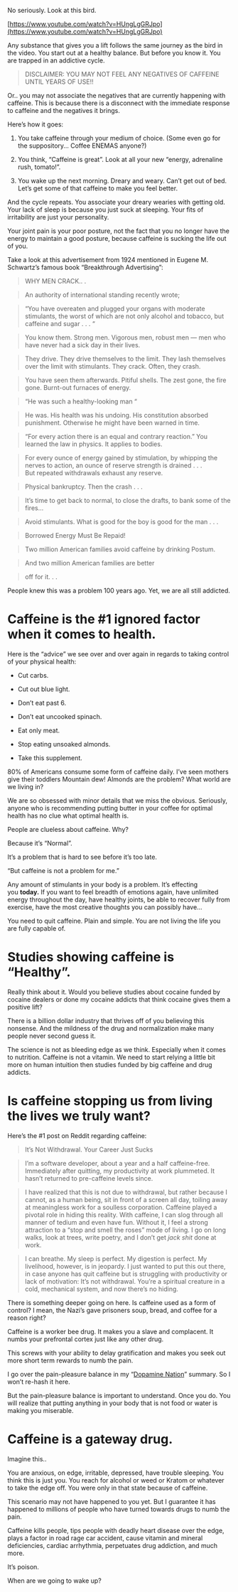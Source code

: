 No seriously. Look at this bird.

[https://www.youtube.com/watch?v=HUngLgGRJpo](https://www.youtube.com/watch?v=HUngLgGRJpo)

Any substance that gives you a lift follows the same journey as the bird in the video. You start out at a healthy balance. But before you know it. You are trapped in an addictive cycle.

> DISCLAIMER: YOU MAY NOT FEEL ANY NEGATIVES OF CAFFEINE UNTIL YEARS OF USE!!

Or.. you may not associate the negatives that are currently happening with caffeine. This is because there is a disconnect with the immediate response to caffeine and the negatives it brings.

Here’s how it goes:

1. You take caffeine through your medium of choice. (Some even go for the suppository… Coffee ENEMAS anyone?)
    
2. You think, “Caffeine is great”. Look at all your new “energy, adrenaline rush, tomato!”.
    
3. You wake up the next morning. Dreary and weary. Can’t get out of bed. Let’s get some of that caffeine to make you feel better.
    

And the cycle repeats. You associate your dreary wearies with getting old. Your lack of sleep is because you just suck at sleeping. Your fits of irritability are just your personality.

Your joint pain is your poor posture, not the fact that you no longer have the energy to maintain a good posture, because caffeine is sucking the life out of you.

Take a look at this advertisement from 1924 mentioned in Eugene M. Schwartz’s famous book “Breakthrough Advertising”:

> WHY MEN CRACK.. .

> An authority of international standing recently wrote;

> “You have overeaten and plugged your organs with moderate stimulants, the worst of which are not only alcohol and tobacco, but caffeine and sugar . . . “

> You know them. Strong men. Vigorous men, robust men — men who have never had a sick day in their lives.

> They drive. They drive themselves to the limit. They lash themselves over the limit with stimulants. They crack. Often, they crash.

> You have seen them afterwards. Pitiful shells. The zest gone, the fire gone. Burnt-out furnaces of energy.

> “He was such a healthy-looking man “

> He was. His health was his undoing. His constitution absorbed punishment. Otherwise he might have been warned in time.

> “For every action there is an equal and contrary reaction.” You learned the law in physics. It applies to bodies.

> For every ounce of energy gained by stimulation, by whipping the nerves to action, an ounce of reserve strength is drained . . .  
> But repeated withdrawals exhaust any reserve.

> Physical bankruptcy. Then the crash . . .

> It’s time to get back to normal, to close the drafts, to bank some of the fires…

> Avoid stimulants. What is good for the boy is good for the man . . .

> Borrowed Energy Must Be Repaid!

> Two million American families avoid caffeine by drinking Postum.

> And two million American families are better

> off for it. . .

People knew this was a problem 100 years ago. Yet, we are all still addicted.

# Caffeine is the #1 ignored factor when it comes to health.

Here is the “advice” we see over and over again in regards to taking control of your physical health:

- Cut carbs.
    
- Cut out blue light.
    
- Don’t eat past 6.
    
- Don’t eat uncooked spinach.
    
- Eat only meat.
    
- Stop eating unsoaked almonds.
    
- Take this supplement.
    

80% of Americans consume some form of caffeine daily. I’ve seen mothers give their toddlers Mountain dew! Almonds are the problem? What world are we living in?

We are so obsessed with minor details that we miss the obvious. Seriously, anyone who is recommending putting butter in your coffee for optimal health has no clue what optimal health is.

People are clueless about caffeine. Why?

Because it’s “Normal”.

It’s a problem that is hard to see before it’s too late.

“But caffeine is not a problem for me.”

Any amount of stimulants in your body is a problem. It’s effecting you **today.** If you want to feel breadth of emotions again, have unlimited energy throughout the day, have healthy joints, be able to recover fully from exercise, have the most creative thoughts you can possibly have…

You need to quit caffeine. Plain and simple. You are not living the life you are fully capable of.

# Studies showing caffeine is “Healthy”.

Really think about it. Would you believe studies about cocaine funded by cocaine dealers or done my cocaine addicts that think cocaine gives them a positive lift?

There is a billion dollar industry that thrives off of you believing this nonsense. And the mildness of the drug and normalization make many people never second guess it.

The science is not as bleeding edge as we think. Especially when it comes to nutrition. Caffeine is not a vitamin. We need to start relying a little bit more on human intuition then studies funded by big caffeine and drug addicts.

# Is caffeine stopping us from living the lives we truly want?

Here’s the #1 post on Reddit regarding caffeine:

> It’s Not Withdrawal. Your Career Just Sucks

> I’m a software developer, about a year and a half caffeine-free. Immediately after quitting, my productivity at work plummeted. It hasn’t returned to pre-caffeine levels since.

> I have realized that this is not due to withdrawal, but rather because I cannot, as a human being, sit in front of a screen all day, toiling away at meaningless work for a soulless corporation. Caffeine played a pivotal role in hiding this reality. With caffeine, I can slog through all manner of tedium and even have fun. Without it, I feel a strong attraction to a “stop and smell the roses” mode of living. I go on long walks, look at trees, write poetry, and I don’t get _jack shit_ done at work.

> I can breathe. My sleep is perfect. My digestion is perfect. My livelihood, however, is in jeopardy. I just wanted to put this out there, in case anyone has quit caffeine but is struggling with productivity or lack of motivation: It’s not withdrawal. You’re a spiritual creature in a cold, mechanical system, and now there’s no hiding.

There is something deeper going on here. Is caffeine used as a form of control? I mean, the Nazi’s gave prisoners soup, bread, and coffee for a reason right?

Caffeine is a worker bee drug. It makes you a slave and complacent. It numbs your prefrontal cortex just like any other drug.

This screws with your ability to delay gratification and makes you seek out more short term rewards to numb the pain.

I go over the pain-pleasure balance in my “[Dopamine Nation](https://medium.com/@davidvargasxyz/dopamine-nation-summary-and-review-ee860d628cfc)” summary. So I won’t re-hash it here.

But the pain-pleasure balance is important to understand. Once you do. You will realize that putting anything in your body that is not food or water is making you miserable.

# Caffeine is a gateway drug.

Imagine this..

You are anxious, on edge, irritable, depressed, have trouble sleeping. You think this is just you. You reach for alcohol or weed or Kratom or whatever to take the edge off. You were only in that state because of caffeine.

This scenario may not have happened to you yet. But I guarantee it has happened to millions of people who have turned towards drugs to numb the pain.

Caffeine kills people, tips people with deadly heart disease over the edge, plays a factor in road rage car accident, cause vitamin and mineral deficiencies, cardiac arrhythmia, perpetuates drug addiction, and much more.

It’s poison.

When are we going to wake up?